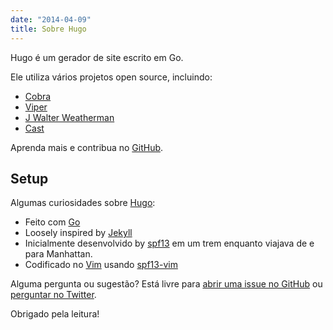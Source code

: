 ```yaml
---
date: "2014-04-09"
title: Sobre Hugo
---
```


Hugo é um gerador de site escrito em Go.


Ele utiliza vários projetos open source, incluindo:

* [Cobra](https://github.com/spf13/cobra)
* [Viper](https://github.com/spf13/viper)
* [J Walter Weatherman](https://github.com/spf13/jWalterWeatherman)
* [Cast](https://github.com/spf13/cast)

Aprenda mais e contribua no [GitHub](https://github.com/spf13).

## Setup

Algumas curiosidades sobre [Hugo](http://gohugo.io/):

* Feito com [Go](http://golang.org/)
* Loosely inspired by [Jekyll](http://jekyllrb.com/)
* Inicialmente desenvolvido by [spf13](http://spf13.com/) em um trem enquanto viajava de e para Manhattan.
* Codificado no [Vim](http://vim.org) usando [spf13-vim](http://vim.spf13.com/)

Alguma pergunta ou sugestão? Está livre para [abrir uma issue no GitHub](https://github.com/spf13/hugo/issues/new) ou [perguntar no Twitter](https://twitter.com/spf13).

Obrigado pela leitura!
